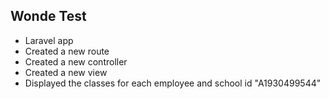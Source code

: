 ## Wonde Test

- Laravel app
- Created a new route
- Created a new controller
- Created a new view
- Displayed the classes for each employee and school id "A1930499544"